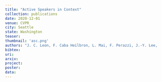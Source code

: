 ```yaml
---
title: "Active Speakers in Context"
collection: publications
date: 2020-12-01
venue: CVPR
city: Seattle
state: Washington
teaser:
thumbnail: 'asc.png'
authors: "J. C. Leon, F. Caba Heilbron, L. Mai, F. Perazzi, J.-Y. Lee, P. Arbelaez, B. Ghanem"
bibtex:
uri:
arxiv:
project:
poster:
data:
---
```

